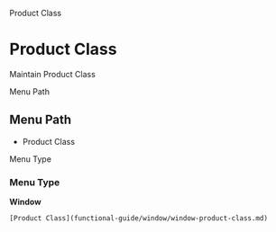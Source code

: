 
Product Class
# Product Class


Maintain Product Class

Menu Path
## Menu Path



- Product Class

Menu Type
### Menu Type

**Window**


```
[Product Class](functional-guide/window/window-product-class.md)
```